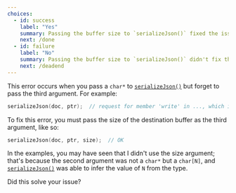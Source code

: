 ```yaml
---
choices:
  - id: success
    label: "Yes"
    summary: Passing the buffer size to `serializeJson()` fixed the issue
    next: /done
  - id: failure
    label: "No"
    summary: Passing the buffer size to `serializeJson()` didn't fix the issue
    next: /deadend
---
```


This error occurs when you pass a `char*` to [`serializeJson()`](/v6/api/json/serializejson/) but forget to pass the third argument.
For example:

```c++
serializeJson(doc, ptr);  // request for member 'write' in ..., which is of non-class type 'char*' 
```

To fix this error, you must pass the size of the destination buffer as the third argument, like so:

```c++
serializeJson(doc, ptr, size);  // OK
```

In the examples, you may have seen that I didn't use the size argument; that's because the second argument was not a `char*` but a `char[N]`, and [`serializeJson()`](/v6/api/json/serializejson/) was able to infer the value of `N` from the type.

Did this solve your issue?